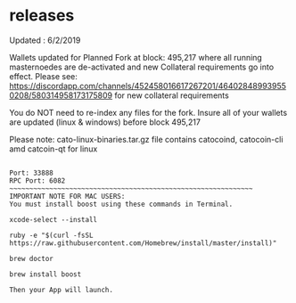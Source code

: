 # releases

Updated : 6/2/2019

Wallets updated for Planned Fork at block: 495,217 where all running masternoedes are de-activated and new Collateral requirements go into effect. Please see: https://discordapp.com/channels/452458016617267201/464028489939550208/580314958173175809 for new collateral requirements

You do NOT need to re-index any files for the fork. Insure all of your wallets are updated (linux & windows) before block 495,217

Please note: cato-linux-binaries.tar.gz file contains catocoind, catocoin-cli amd catcoin-qt for linux

~~~~~~~~~~~~~~~~~~~~~~~~~~~~~~~~~~~~~~~~~~~~~~~~~~~~~~~~~~~~~~~~

Port: 33888
RPC Port: 6082
~~~~~~~~~~~~~~~~~~~~~~~~~~~~~~~~~~~~~~~~~~~~~~~~~~~~~~~~~~~~~
IMPORTANT NOTE FOR MAC USERS:
You must install boost using these commands in Terminal.

xcode-select --install

ruby -e "$(curl -fsSL https://raw.githubusercontent.com/Homebrew/install/master/install)"

brew doctor

brew install boost

Then your App will launch.
